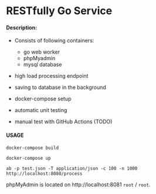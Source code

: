 # RESTfully Go Service

#### Description:

- Consists of following containers:
  - go web worker
  - phpMyadmin
  - mysql database

- high load processing endpoint
- saving to database in the background
- docker-compose setup
- automatic unit testing
- manual test with GitHub Actions (TODO)

#### USAGE

```docker-compose build```

```docker-compose up```

```ab -p test.json -T application/json -c 100 -n 1000 http://localhost:8080/process```

phpMyAdmin is located on http://localhost:8081  ```root``` / ```root```.

